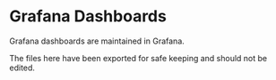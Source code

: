 # Grafana Dashboards

Grafana dashboards are maintained in Grafana.

The files here have been exported for safe keeping and should not be edited.
